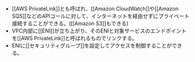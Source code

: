 - [[AWS PrivateLink]]とも呼ばれ、[[Amazon CloudWatch]]や[[Amazon SQS]]などのAPIコールに対して、インターネットを経由せずにプライベート接続することができる。([[Amazon S3]]もできる)
- VPC内部に[[ENI]]が立ち上がり、そのENIと対象サービスのエンドポイントを[[AWS PrivateLink]]と呼ばれるものでリンクする。
- ENIに[[セキュリティグループ]]を設定してアクセスを制御することができる。
